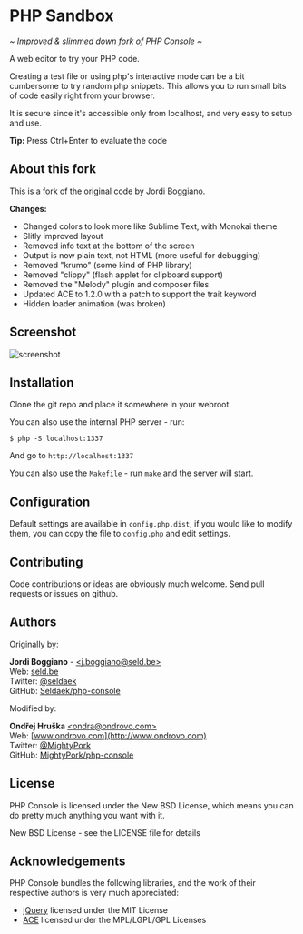 PHP Sandbox
===========

*~ Improved & slimmed down fork of PHP Console ~*

A web editor to try your PHP code.

Creating a test file or using php's interactive mode can be a bit cumbersome
to try random php snippets. This allows you to run small bits of code easily
right from your browser.

It is secure since it's accessible only from localhost, and very easy to
setup and use.

**Tip:** Press Ctrl+Enter to evaluate the code

About this fork
---------------

This is a fork of the original code by Jordi Boggiano.

**Changes:**

- Changed colors to look more like Sublime Text, with Monokai theme
- Slitly improved layout
- Removed info text at the bottom of the screen
- Output is now plain text, not HTML (more useful for debugging)
- Removed "krumo" (some kind of PHP library)
- Removed "clippy" (flash applet for clipboard support)
- Removed the "Melody" plugin and composer files
- Updated ACE to 1.2.0 with a patch to support the trait keyword
- Hidden loader animation (was broken)

Screenshot
----------

![screenshot](https://dl.dropboxusercontent.com/u/64454818/PERMANENT/php-sandbox.png)

Installation
------------

Clone the git repo and place it somewhere in your webroot.

You can also use the internal PHP server - run:

    $ php -S localhost:1337

And go to `http://localhost:1337`

You can also use the `Makefile` - run `make` and the server will start.

Configuration
-------------

Default settings are available in `config.php.dist`, if you would like to modify
them, you can copy the file to `config.php` and edit settings.

Contributing
------------

Code contributions or ideas are obviously much welcome. Send pull requests or issues on github.

Authors
-------

Originally by:

**Jordi Boggiano** - [&lt;j.boggiano@seld.be&gt;](mailto:j.boggiano@seld.be)<br>
Web: [seld.be](http://seld.be/)<br>
Twitter: [@seldaek](http://twitter.com/seldaek)<br>
GitHub: [Seldaek/php-console](https://github.com/Seldaek/php-console)

Modified by:

**Ondřej Hruška** [&lt;ondra@ondrovo.com&gt;](mailto:ondra@ondrovo.com)<br>
Web: [www.ondrovo.com](http://www.ondrovo.com)<br>
Twitter: [@MightyPork](http://twitter.com/MightyPork)<br>
GitHub: [MightyPork/php-console](https://github.com/MightyPork/php-console)


License
-------

PHP Console is licensed under the New BSD License, which means you can do pretty much anything you want with it.

New BSD License - see the LICENSE file for details

Acknowledgements
----------------

PHP Console bundles the following libraries, and the work of their respective authors is very much appreciated:

- [jQuery](http://jquery.com) licensed under the MIT License
- [ACE](http://ace.ajax.org/) licensed under the MPL/LGPL/GPL Licenses
